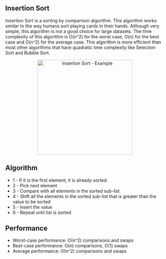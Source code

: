 ## Insertion Sort
Insertion Sort is a sorting by comparison algorithm. This algorithm works similar to the way humans sort playing cards in their hands. Although very simple, this algorithm is not a good choice for large datasets. The time complexity of this algorithm is O(n^2) for the worst case, O(n) for the best case and O(n^2) for the average case. This algorithm is more efficient than most other algorithms that have quadratic time complexity like Selection Sort and Bubble Sort.  

<p align="center">
  <img width="300" src="https://i.imgur.com/j0Xgclr.gif" alt="Insertion Sort - Example">
</p>

## Algorithm
- 1 - If it is the first element, it is already sorted.
- 2 - Pick next element
- 3 - Compare with all elements in the sorted sub-list
- 4 - Shift all the elements in the sorted sub-list that is greater than the value to be sorted
- 5 - Insert the value
- 6 - Repeat until list is sorted

## Performance  
- Worst-case performance: О(n^2) comparisons and swaps  
- Best-case performance: O(n) comparisons, O(1) swaps  
- Average performance: О(n^2) comparisons and swaps  